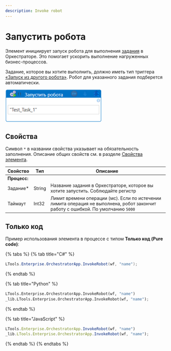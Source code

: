 ```yaml
---
description: Invoke robot
---
```



# Запустить робота

Элемент инициирует запуск робота для выполнения [задания](https://docs.primo-rpa.ru/primo-rpa/orchestrator/basics/tasks) в Оркестраторе. Это помогает ускорить выполнение нагруженных бизнес-процессов.

Задание, которое вы хотите выполнить, должно иметь тип триггера [«Запуск из другого робота»](https://docs.primo-rpa.ru/primo-rpa/orchestrator/basics/tasks#id-6.-zapusk-iz-drugogo-robota). Робот для указанного задания подберется автоматически.

![Элемент «Запустить робота»](<../../../../.gitbook/assets/Запустить робота.png>)


## Свойства
Символ `*` в названии свойства указывает на обязательность заполнения. Описание общих свойств см. в разделе [Свойства элемента](https://docs.primo-rpa.ru/primo-rpa/primo-studio/process/elements#svoistva-elementa).

| Свойство      | Тип    | Описание                                                                                                                      |
| ------------- | ------ | ----------------------------------------------------------------------------------------------------------------------------- |
| **Процесс:**  |        |                                                                                                                               |
| Задание\*     | String | Название задания в Оркестраторе, которое вы хотите запустить. Соблюдайте регистр      |
| Таймаут       | Int32  | Лимит времени операции (мс). Если по истечении лимита операция не выполнена, робот закончит работу с ошибкой. По умолчанию `5000` |

## Только код
Пример использования элемента в процессе с типом **Только код (Pure code)**:

{% tabs %}
{% tab title="C#" %}
```csharp
LTools.Enterprise.OrchestratorApp.InvokeRobot(wf, "name");
```
{% endtab %}

{% tab title="Python" %}
```python
LTools.Enterprise.OrchestratorApp.InvokeRobot(wf, "name")
_lib.LTools.Enterprise.OrchestratorApp.InvokeRobot(wf, "name");
```
{% endtab %}

{% tab title="JavaScript" %}
```javascript
LTools.Enterprise.OrchestratorApp.InvokeRobot(wf, "name")
_lib.LTools.Enterprise.OrchestratorApp.InvokeRobot(wf, "name");
```
{% endtab %}
{% endtabs %}
